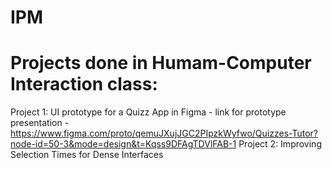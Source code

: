 # IPM
# Projects done in Humam-Computer Interaction class:
Project 1: UI prototype for a Quizz App in Figma - link for prototype presentation - https://www.figma.com/proto/qemuJXujJGC2PIpzkWyfwo/Quizzes-Tutor?node-id=50-3&mode=design&t=Kqss9DFAgTDVlFAB-1
Project 2: Improving Selection Times for Dense Interfaces
